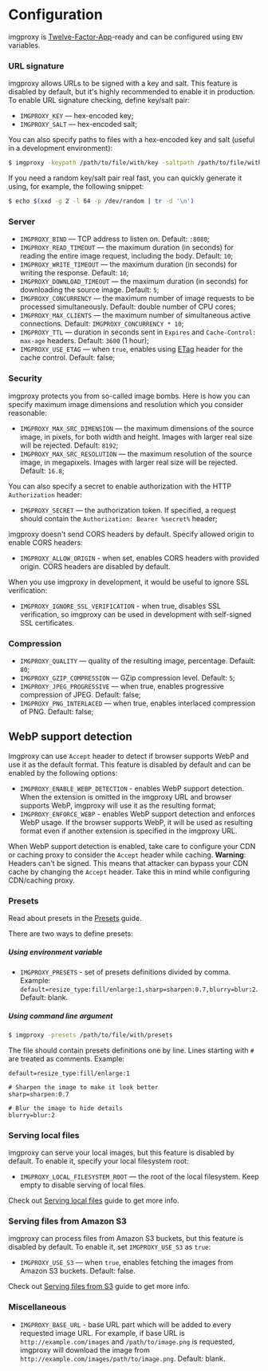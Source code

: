# Configuration

imgproxy is [Twelve-Factor-App](https://12factor.net/)-ready and can be configured using `ENV` variables.

### URL signature

imgproxy allows URLs to be signed with a key and salt. This feature is disabled by default, but it's highly recommended to enable it in production. To enable URL signature checking, define key/salt pair:

* `IMGPROXY_KEY` — hex-encoded key;
* `IMGPROXY_SALT` — hex-encoded salt;

You can also specify paths to files with a hex-encoded key and salt (useful in a development environment):

```bash
$ imgproxy -keypath /path/to/file/with/key -saltpath /path/to/file/with/salt
```

If you need a random key/salt pair real fast, you can quickly generate it using, for example, the following snippet:

```bash
$ echo $(xxd -g 2 -l 64 -p /dev/random | tr -d '\n')
```

### Server

* `IMGPROXY_BIND` — TCP address to listen on. Default: `:8080`;
* `IMGPROXY_READ_TIMEOUT` — the maximum duration (in seconds) for reading the entire image request, including the body. Default: `10`;
* `IMGPROXY_WRITE_TIMEOUT` — the maximum duration (in seconds) for writing the response. Default: `10`;
* `IMGPROXY_DOWNLOAD_TIMEOUT` — the maximum duration (in seconds) for downloading the source image. Default: `5`;
* `IMGPROXY_CONCURRENCY` — the maximum number of image requests to be processed simultaneously. Default: double number of CPU cores;
* `IMGPROXY_MAX_CLIENTS` — the maximum number of simultaneous active connections. Default: `IMGPROXY_CONCURRENCY * 10`;
* `IMGPROXY_TTL` — duration in seconds sent in `Expires` and `Cache-Control: max-age` headers. Default: `3600` (1 hour);
* `IMGPROXY_USE_ETAG` — when `true`, enables using [ETag](https://en.wikipedia.org/wiki/HTTP_ETag) header for the cache control. Default: false;

### Security

imgproxy protects you from so-called image bombs. Here is how you can specify maximum image dimensions and resolution which you consider reasonable:

* `IMGPROXY_MAX_SRC_DIMENSION` — the maximum dimensions of the source image, in pixels, for both width and height. Images with larger real size will be rejected. Default: `8192`;
* `IMGPROXY_MAX_SRC_RESOLUTION` — the maximum resolution of the source image, in megapixels. Images with larger real size will be rejected. Default: `16.8`;

You can also specify a secret to enable authorization with the HTTP `Authorization` header:

* `IMGPROXY_SECRET` — the authorization token. If specified, a request should contain the `Authorization: Bearer %secret%` header;

imgproxy doesn't send CORS headers by default. Specify allowed origin to enable CORS headers:

* `IMGPROXY_ALLOW_ORIGIN` - when set, enables CORS headers with provided origin. CORS headers are disabled by default.

When you use imgproxy in development, it would be useful to ignore SSL verification:

* `IMGPROXY_IGNORE_SSL_VERIFICATION` - when true, disables SSL verification, so imgproxy can be used in development with self-signed SSL certificates.

### Compression

* `IMGPROXY_QUALITY` — quality of the resulting image, percentage. Default: `80`;
* `IMGPROXY_GZIP_COMPRESSION` — GZip compression level. Default: `5`;
* `IMGPROXY_JPEG_PROGRESSIVE` — when true, enables progressive compression of JPEG. Default: false;
* `IMGPROXY_PNG_INTERLACED` — when true, enables interlaced compression of PNG. Default: false;

## WebP support detection

Imgproxy can use `Accept` header to detect if browser supports WebP and use it as the default format. This feature is disabled by default and can be enabled by the following options:

* `IMGPROXY_ENABLE_WEBP_DETECTION` - enables WebP support detection. When the extension is omitted in the imgproxy URL and browser supports WebP, imgproxy will use it as the resulting format;
* `IMGPROXY_ENFORCE_WEBP` - enables WebP support detection and enforces WebP usage. If the browser supports WebP, it will be used as resulting format even if another extension is specified in the imgproxy URL.

When WebP support detection is enabled, take care to configure your CDN or caching proxy to consider the `Accept` header while caching.
**Warning**: Headers can't be signed. This means that attacker can bypass your CDN cache by changing the `Accept` header. Take this in mind while configuring CDN/caching proxy.

### Presets

Read about presets in the [Presets](../docs/presets.md) guide.

There are two ways to define presets:

##### Using environment variable

* `IMGPROXY_PRESETS` - set of presets definitions divided by comma. Example: `default=resize_type:fill/enlarge:1,sharp=sharpen:0.7,blurry=blur:2`. Default: blank.

##### Using command line argument

```bash
$ imgproxy -presets /path/to/file/with/presets
```

The file should contain presets definitions one by line. Lines starting with `#` are treated as comments. Example:

```
default=resize_type:fill/enlarge:1

# Sharpen the image to make it look better
sharp=sharpen:0.7

# Blur the image to hide details
blurry=blur:2
```

### Serving local files

imgproxy can serve your local images, but this feature is disabled by default. To enable it, specify your local filesystem root:

* `IMGPROXY_LOCAL_FILESYSTEM_ROOT` — the root of the local filesystem. Keep empty to disable serving of local files.

Check out [Serving local files](../docs/serving_local_files.md) guide to get more info.

### Serving files from Amazon S3

imgproxy can process files from Amazon S3 buckets, but this feature is disabled by default. To enable it, set `IMGPROXY_USE_S3` as `true`:

* `IMGPROXY_USE_S3` — when `true`, enables fetching the images from Amazon S3 buckets. Default: false.

Check out [Serving files from S3](../docs/serving_files_from_s3.md) guide to get more info.

### Miscellaneous

* `IMGPROXY_BASE_URL` - base URL part which will be added to every requested image URL. For example, if base URL is `http://example.com/images` and `/path/to/image.png` is requested, imgproxy will download the image from `http://example.com/images/path/to/image.png`. Default: blank.

